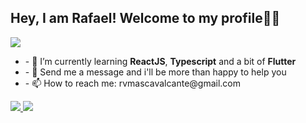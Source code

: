 ## Hey, I am Rafael! Welcome to my profile👨‍💻
<div>
 
<img src="https://github-readme-stats.vercel.app/api?username=rafaelvmasc&show_icons=true&theme=radical&include_all_commits=true&count_private=true ">

 </div>
 <div>
<ul>
  <li>
   - 🌱 I’m currently learning <b>ReactJS</b>, <b>Typescript</b> and a bit of <b>Flutter</b>
    </li>
  <li>
- 💬 Send me a message and i'll be more than happy to help you
  </li>
  <li>
    - 📫 How to reach me: rvmascavalcante@gmail.com
  </li>
  </ul>
  <a href="https://www.linkedin.com/in/rafaelvanderleicavalcante/" />
  <img href="" src="https://img.shields.io/badge/LinkedIn-0077B5?style=for-the-badge&logo=linkedin&logoColor=white">
  </a>
  <a href="https://www.facebook.com/rafaelvanderleimarques" />
  <img href="" src="https://img.shields.io/badge/Facebook-1877F2?style=for-the-badge&logo=facebook&logoColor=white">
  </a>
  </div>
